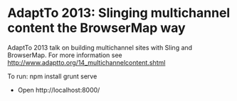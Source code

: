 AdaptTo 2013: Slinging multichannel content the BrowserMap way
==============================================================

AdaptTo 2013 talk on building multichannel sites with Sling and BrowserMap. For more information see http://www.adaptto.org/14_multichannelcontent.shtml


To run:
	npm install
	grunt serve
* Open http://localhost:8000/

